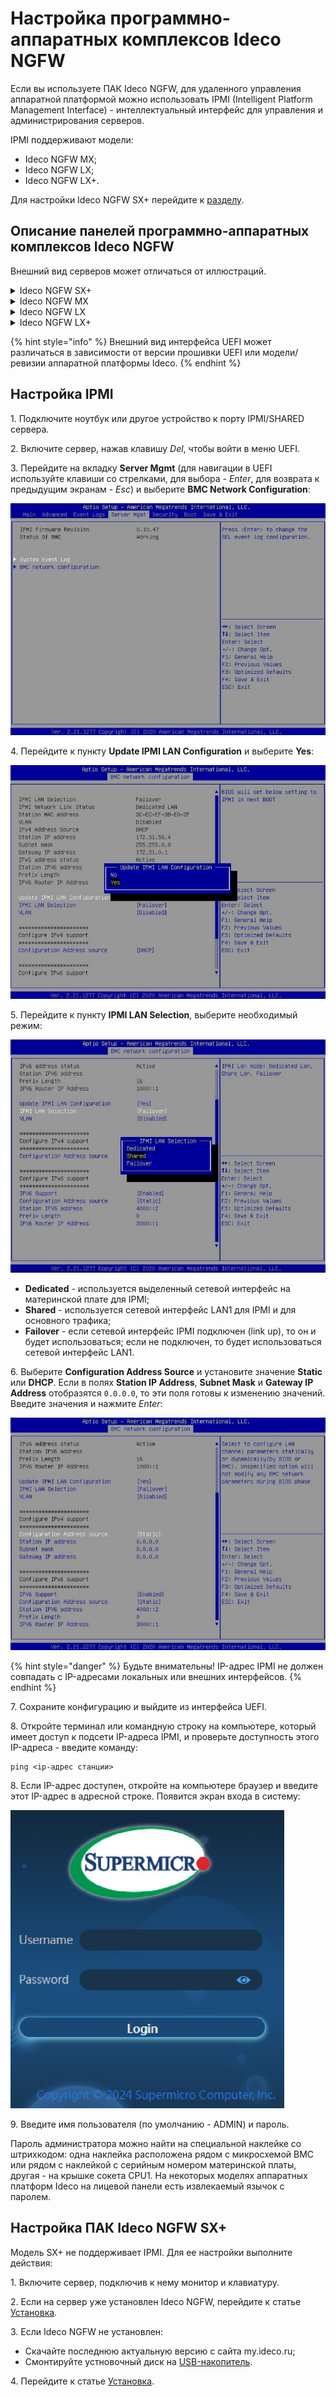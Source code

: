 # Настройка программно-аппаратных комплексов Ideco NGFW

Если вы используете ПАК Ideco NGFW, для удаленного управления аппаратной платформой можно использовать IPMI (Intelligent Platform Management Interface) - интеллектуальный интерфейс для управления и администрирования серверов.

IPMI поддерживают модели:

* Ideco NGFW MX;
* Ideco NGFW LX;
* Ideco NGFW LX+.

Для настройки Ideco NGFW SX+ перейдите к [разделу](/installation/ipmi-settings.md#настройка-пак-ideco-ngfw-sx). 

## Описание панелей программно-аппаратных комплексов Ideco NGFW

Внешний вид серверов может отличаться от иллюстраций.

<details>
<summary>Ideco NGFW SX+</summary>

![](/.gitbook/assets/ideco-ngfw-sx.png)

1\. Шесть портов LAN (RJ-45);

2\. Заглушка для антенны Wi-Fi (RF-разъем);

3\. Входной разъем постоянного тока (DC input);

4\. Крепление для заземления;

5\. Заглушка для антенны Wi-Fi (RF-разъем);

6\. Кнопка перезагрузки;

7\. Кнопка питания;

8\. Светодиодные индикаторы:
    * жесткий диск;
    * питание.

9\. Порт USB 3.0;

10\. Консольный порт (COM);

11\. Порт USB 3.0;

12\. HDMI-разъем.

</details>

<details>
<summary>Ideco NGFW MX</summary>

![](/.gitbook/assets/ideco-ngfw-mx.png)

1\. Консольный порт;

2\. Два порта USB 3.0;

3\. Восемь портов LAN (RJ-45);

4\. Кнопка питания;

5\. Светодиодные индикаторы:
    * жесткий диск;
    * питание.

6\. Разъем VGA;

7\. Входной разъем питания IEC C14.

</details>

<details>
<summary>Ideco NGFW LX</summary>

![](/.gitbook/assets/ideco-ngfw-lx.png)

1\. Консольный порт;

2\. Два порта USB 3.0;

3\. Восемь портов LAN (RJ-45);

4\. Кнопка питания;

5\. Светодиодные индикаторы:
    * жесткий диск;
    * питание.

6\. Разъем VGA;

7\. Входной разъем питания IEC C14.

</details>

<details>
<summary>Ideco NGFW LX+</summary>

![](/.gitbook/assets/ideco-ngfw-lx-plus.png)

1\. Восемь портов LAN (RJ-45);

2\. Разъем VGA;

3\. Кнопка включения/выключения;

4\. Индикаторы:
    * питание;
    * sys.

5\. Кнопка перезагрузки;

6\. Порт USB 3.0;

7\. Порт USB 2.0;

8\. Консольный порт;

9\. Вентиляторы;

10\. Два входных разъема питания IEC C14.

</details>

{% hint style="info" %}
Внешний вид интерфейса UEFI может различаться в зависимости от версии прошивки UEFI или модели/ревизии аппаратной платформы Ideco.
{% endhint %}

## Настройка IPMI

1\. Подключите ноутбук или другое устройство к порту IPMI/SHARED сервера.

2\. Включите сервер, нажав клавишу *Del*, чтобы войти в меню UEFI.

3\. Перейдите на вкладку **Server Mgmt** (для навигации в UEFI используйте клавиши со стрелками, для выбора - *Enter*, для возврата к предыдущим экранам - *Esc*) и выберите **BMC Network Configuration**:

![](/.gitbook/assets/ipmi-settings3.png)

4\. Перейдите к пункту **Update IPMI LAN Configuration** и выберите **Yes**:

![](/.gitbook/assets/ipmi-settings4.png)

5\. Перейдите к пункту **IPMI LAN Selection**, выберите необходимый режим:

![](/.gitbook/assets/ipmi-settings5.png)

* **Dedicated** - используется выделенный сетевой интерфейс на материнской плате для IPMI;
* **Shared** - используется сетевой интерфейс LAN1 для IPMI и для основного трафика;
* **Failover** - если сетевой интерфейс IPMI подключен (link up), то он и будет использоваться; если не подключен, то будет использоваться сетевой интерфейс LAN1.

6\. Выберите **Configuration Address Source** и установите значение **Static** или **DHCP**. Если в полях **Station IP Address**, **Subnet Mask** и **Gateway IP Address** отобразятся `0.0.0.0`, то эти поля готовы к изменению значений. Введите значения и нажмите *Enter*:

![](/.gitbook/assets/ipmi-settings6.png)

{% hint style="danger" %}
Будьте внимательны! IP-адрес IPMI не должен совпадать с IP-адресами локальных или внешних интерфейсов.
{% endhint %}

7\. Сохраните конфигурацию и выйдите из интерфейса UEFI.

8\. Откройте терминал или командную строку на компьютере, который имеет доступ к подсети IP-адреса IPMI, и проверьте доступность этого IP-адреса - введите команду:

```
ping <ip-адрес станции>
```

8\. Если IP-адрес доступен, откройте на компьютере браузер и введите этот IP-адрес в адресной строке. Появится экран входа в систему:

![](/.gitbook/assets/ipmi-settings7.png)

9\. Введите имя пользователя (по умолчанию - ADMIN) и пароль.

Пароль администратора можно найти на специальной наклейке со штрихкодом: одна наклейка расположена рядом с микросхемой BMC или рядом с наклейкой с серийным номером материнской платы, другая - на крышке сокета CPU1. На некоторых моделях аппаратных платформ Ideco на лицевой панели есть извлекаемый язычок с паролем.

## Настройка ПАК Ideco NGFW SX+

Модель SX+ не поддерживает IPMI. Для ее настройки выполните действия:

1\. Включите сервер, подключив к нему монитор и клавиатуру.

2\. Если на сервер уже установлен Ideco NGFW, перейдите к статье [Установка](/installation/installation-process.md).

3\. Если Ideco NGFW не установлен: 

* Скачайте последнюю актуальную версию с сайта my.ideco.ru;
* Смонтируйте устновочный диск на [USB-накопитель](/installation/usb.md).

4\. Перейдите к статье [Установка](/installation/installation-process.md).
